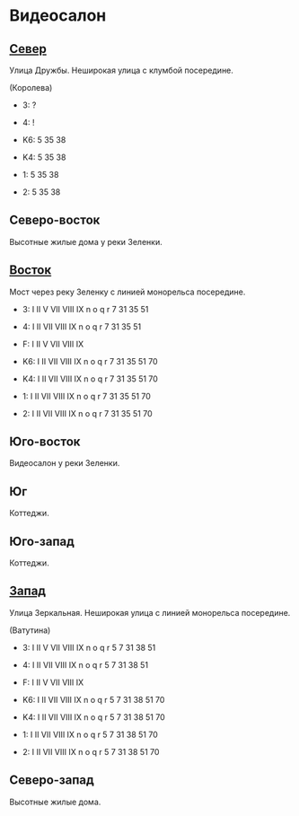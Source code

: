 # Видеосалон

## [Север](./10530060.md)

Улица Дружбы.
Неширокая улица с клумбой посередине.

(Королева)

* 3:    ?
* 4:    !

* K6:   5   35  38
* K4:   5   35  38
* 1:    5   35  38
* 2:    5   35  38

## Северо-восток

Высотные жилые дома у реки Зеленки.

## [Восток](./10540070.md)

Мост через реку Зеленку с линией монорельса посередине.

* 3:    I   II  V   VII VIII    IX
        n   o   q   r
        7   31  35  51
* 4:    I   II  VII VIII    IX
        n   o   q   r
        7   31  35  51
* F:    I   II  V   VII VIII    IX

* K6:   I   II  VII VIII    IX
        n   o   q   r
        7   31  35  51  70
* K4:   I   II  VII VIII    IX
        n   o   q   r
        7   31  35  51  70
* 1:    I   II  VII VIII    IX
        n   o   q   r
        7   31  35  51  70
* 2:    I   II  VII VIII    IX
        n   o   q   r
        7   31  35  51  70

## Юго-восток

Видеосалон у реки Зеленки.

## Юг

Коттеджи.

## Юго-запад

Коттеджи.

## [Запад](./10520070.md)

Улица Зеркальная.
Неширокая улица с линией монорельса посередине.

(Ватутина)

* 3:    I   II  V   VII VIII    IX
        n   o   q   r
        5   7   31  38  51
* 4:    I   II  VII VIII    IX
        n   o   q   r
        5   7   31  38  51
* F:    I   II  V   VII VIII    IX

* K6:   I   II  VII VIII    IX
        n   o   q   r
        5   7   31  38  51  70
* K4:   I   II  VII VIII    IX
        n   o   q   r
        5   7   31  38  51  70
* 1:    I   II  VII VIII    IX
        n   o   q   r
        5   7   31  38  51  70
* 2:    I   II  VII VIII    IX
        n   o   q   r
        5   7   31  38  51  70

## Северо-запад

Высотные жилые дома.
